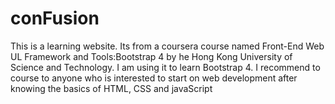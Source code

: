 # conFusion
This is a learning website. 
Its from a coursera course named Front-End Web UL Framework and Tools:Bootstrap 4 by he Hong Kong University of Science and Technology.
I am using it to learn Bootstrap 4.
I recommend to course to anyone who is interested to start on web development after knowing the basics of HTML, CSS and javaScript
